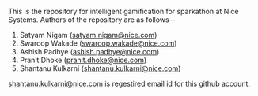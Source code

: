 This is the repository for intelligent gamification for sparkathon at Nice Systems.
Authors of the repository are as follows--
1. Satyam Nigam (satyam.nigam@nice.com)
2. Swaroop Wakade (swaroop.wakade@nice.com)
3. Ashish Padhye (ashish.padhye@nice.com)
4. Pranit Dhoke (pranit.dhoke@nice.com)
5. Shantanu Kulkarni (shantanu.kulkarni@nice.com)

shantanu.kulkarni@nice.com is regestired email id for this github account.

